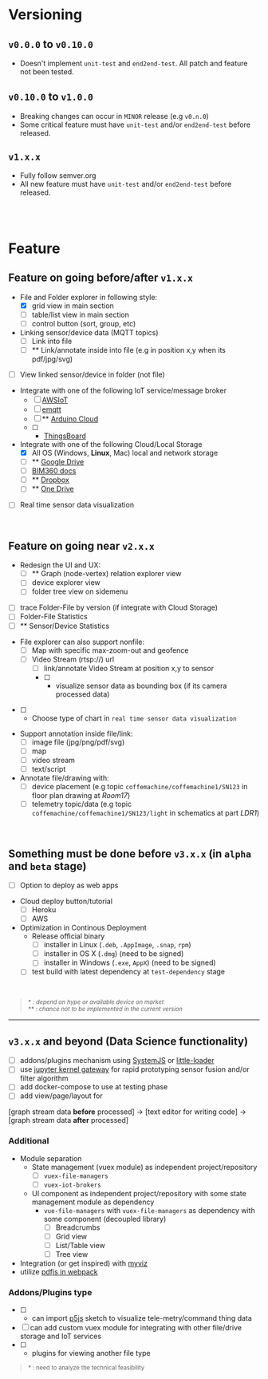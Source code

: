 # Versioning

## `v0.0.0` to `v0.10.0`

- Doesn't implement `unit-test` and `end2end-test`. All patch and feature not been tested.

## `v0.10.0` to `v1.0.0`

- Breaking changes can occur in `MINOR` release (e.g `v0.n.0`)
- Some critical feature must have `unit-test` and/or `end2end-test` before released.

## `v1.x.x`

- Fully follow semver.org
- All new feature must have `unit-test` and/or `end2end-test` before released.

<br/><br/>

# Feature
## Feature on going before/after `v1.x.x`
- File and Folder explorer in following style:
  - [x] grid view in main section
  - [ ] table/list view in main section
  - [ ] control button (sort, group, etc)
- Linking sensor/device data (MQTT topics)
  - [ ] Link into file
  - [ ] ** Link/annotate inside into file (e.g in position x,y when its pdf/jpg/svg)
- [ ] View linked sensor/device in folder (not file)
- Integrate with one of the following IoT service/message broker
  - [ ] [AWSIoT](http://docs.aws.amazon.com/iot/latest/apireference)
  - [ ] [emqtt](http://emqtt.io/docs/v2/rest.html#routes)
  - [ ] ** [Arduino Cloud](https://cloud.arduino.cc)
  - [ ] * [ThingsBoard](https://thingsboard.io/docs/api/)
- Integrate with one of the following Cloud/Local Storage
  - [x] All OS (Windows, **Linux**, Mac) local and network storage
  - [ ] ** [Google Drive](https://developers.google.com/drive/v3/reference/)
  - [ ] [BIM360 docs](https://developer.autodesk.com/en/docs/data/v2/reference/http/)
  - [ ] ** [Dropbox](https://dropbox.github.io/dropbox-api-v2-explorer/)
  - [ ] ** [One Drive](https://docs.microsoft.com/id-id/onedrive/developer/rest-api/)
- [ ] Real time sensor data visualization

<br/>

## Feature on going near `v2.x.x`
- Redesign the UI and UX:
  - [ ] ** Graph (node-vertex) relation explorer view
  - [ ] device explorer view
  - [ ] folder tree view on sidemenu
- [ ] trace Folder-File by version (if integrate with Cloud Storage)
- [ ] Folder-File Statistics
- [ ] ** Sensor/Device Statistics
- File explorer can also support nonfile:
  - [ ] Map with specific max-zoom-out and geofence
  - [ ] Video Stream (rtsp://) url
    - [ ] link/annotate Video Stream at position x,y to sensor
    - [ ] * visualize sensor data as bounding box (if its camera processed data)
- [ ] * Choose type of chart in `real time sensor data visualization`
- Support annotation inside file/link:
  - [ ] image file (jpg/png/pdf/svg)
  - [ ] map
  - [ ] video stream
  - [ ] text/script
- Annotate file/drawing with:
  - [ ] device placement (e.g topic `coffemachine/coffemachine1/SN123` in floor plan drawing at *Room17*)
  - [ ] telemetry topic/data (e.g topic `coffemachine/coffemachine1/SN123/light` in schematics at part *LDR1*)

<br/>

## Something must be done before `v3.x.x` (in `alpha` and `beta` stage)
- [ ] Option to deploy as web apps
- Cloud deploy button/tutorial
  - [ ] Heroku
  - [ ] AWS
- Optimization in Continous Deployment
  - Release official binary
    - [ ] installer in Linux (`.deb`, `.AppImage`, `.snap`, `rpm`)
    - [ ] installer in OS X (`.dmg`) (need to be signed)
    - [ ] installer in Windows (`.exe`, `AppX`) (need to be signed)
  - [ ] test build with latest dependency at `test-dependency` stage

<br/>

> <sub>\* : *depend on hype or available device on market* \
** : *chance not to be implemented in the current version*

---
## `v3.x.x` and beyond (Data Science functionality)
- [ ] addons/plugins mechanism using [SystemJS](https://github.com/systemjs/systemjs) or [little-loader](https://github.com/walmartlabs/little-loader)
- [ ] use [jupyter kernel gateway](http://jupyter-kernel-gateway.readthedocs.io/en/latest/index.html) for rapid prototyping sensor fusion and/or filter algorithm
- [ ] add docker-compose to use at testing phase
- [ ] add view/page/layout for

[graph stream data **before** processed] -> [text editor for writing code] -> [graph stream data **after** processed]


### Additional
- Module separation
  - State management (vuex module) as independent project/repository
    - [ ] `vuex-file-managers`
    - [ ] `vuex-iot-brokers`
  - UI component as independent project/repository with some state management module as dependency
    - `vue-file-managers` with `vuex-file-managers` as dependency with some component (decoupled library)
      - [ ] Breadcrumbs
      - [ ] Grid view
      - [ ] List/Table view
      - [ ] Tree view
- Integration (or get inspired) with [myviz](https://github.com/3sigma/MyViz)
- utilize [pdfjs in webpack](https://github.com/mozilla/pdf.js/tree/master/examples/webpack)

### Addons/Plugins type
- [ ] * can import [p5js](http://hello.p5js.org/) sketch to visualize tele-metry/command thing data
- [ ] can add custom vuex module for integrating with other file/drive storage and IoT services
- [ ] * plugins for viewing another file type
> <sub>\* : need to analyze the technical feasibility